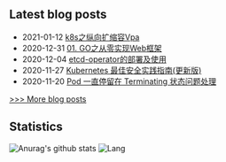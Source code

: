 
## Latest blog posts
- 2021-01-12 [k8s之纵向扩缩容Vpa](https://opscloud.vip/2021/01/12/k8s%E4%B9%8B%E7%BA%B5%E5%90%91%E6%89%A9%E7%BC%A9%E5%AE%B9vpa/)
- 2020-12-31 [01. GO之从零实现Web框架](https://opscloud.vip/2020/12/31/01.%20GO%E4%B9%8B%E4%BB%8E%E9%9B%B6%E5%AE%9E%E7%8E%B0Web%E6%A1%86%E6%9E%B6/)
- 2020-12-04 [etcd-operator的部署及使用](https://opscloud.vip/2020/12/04/etcd-operator%E7%9A%84%E9%83%A8%E7%BD%B2%E5%8F%8A%E4%BD%BF%E7%94%A8/)
- 2020-11-27 [Kubernetes 最佳安全实践指南(更新版)](https://opscloud.vip/2020/11/27/Kubernetes%20%E6%9C%80%E4%BD%B3%E5%AE%89%E5%85%A8%E5%AE%9E%E8%B7%B5%E6%8C%87%E5%8D%97(%E6%9B%B4%E6%96%B0%E7%89%88)/)
- 2020-11-20 [Pod 一直停留在 Terminating 状态问题处理](https://opscloud.vip/2020/11/20/Pod%20%E4%B8%80%E7%9B%B4%E5%81%9C%E7%95%99%E5%9C%A8%20Terminating%20%E7%8A%B6%E6%80%81%E9%97%AE%E9%A2%98%E5%A4%84%E7%90%86/)

[>>> More blog posts](https://opscloud.vip/archives/)

## Statistics
![Anurag's github stats](https://github-readme-stats.vercel.app/api?username=evenno&show_icons=true&theme=dark)
![Lang](https://github-readme-stats.vercel.app/api/top-langs/?username=evenno&hide=ipynb,html&layout=compact)
